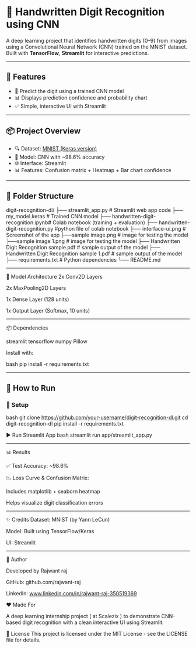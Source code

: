 # 🧠 Handwritten Digit Recognition using CNN

A deep learning project that identifies handwritten digits (0–9) from images using a Convolutional Neural Network (CNN) trained on the MNIST dataset.  
Built with **TensorFlow**, **Streamlit**  for interactive predictions.

---

## 🚀 Features

- 🧠 Predict the digit using a trained CNN model
- 📊 Displays prediction confidence and probability chart
- ✅ Simple, interactive UI with Streamlit

---

## 📦 Project Overview

- 🔍 Dataset: [MNIST (Keras version)](https://keras.io/api/datasets/mnist/)
- 🧠 Model: CNN with ~98.6% accuracy
- 🌐 Interface: Streamlit
- 📊 Features: Confusion matrix + Heatmap + Bar chart confidence

---

## 📁 Folder Structure
digit-recognition-dl/
├── streamlit_app.py # Streamlit web app code
├── my_model.keras  # Trained CNN model
├── handwritten-digit-recognition.ipynb# Colab notebook (training + evaluation)
├── handwritten-digit-recognition.py #python file of colab notebook
├── interface-ui.png # Screenshot of the app
├──sample image.png  # image for testing the model
├──sample image 1.png # image for testing the model 
├── Handwritten Digit Recognition sample.pdf # sample output of the model
├── Handwritten Digit Recognition sample 1.pdf # sample output of the model
├── requirements.txt # Python dependencies
└── README.md


---


🧠 Model Architecture
 2x Conv2D Layers

2x MaxPooling2D Layers

1x Dense Layer (128 units)

1x Output Layer (Softmax, 10 units)


---

📦 Dependencies

streamlit
tensorflow
numpy
Pillow

Install with:

bash
pip install -r requirements.txt


---


## 🚀 How to Run

### 🔧 Setup

bash
git clone https://github.com/your-username/digit-recognition-dl.git
cd digit-recognition-dl
pip install -r requirements.txt

▶️ Run Streamlit App
bash
streamlit run app/streamlit_app.py


---


📊 Results

✅ Test Accuracy: ~98.6%

📉 Loss Curve & Confusion Matrix:

Includes matplotlib + seaborn heatmap

Helps visualize digit classification errors

---

✨ Credits
Dataset: MNIST (by Yann LeCun)

Model: Built using TensorFlow/Keras

UI: Streamlit 

---
👤 Author

 Developed by Rajwant raj
 
 GitHub: github.com/rajwant-raj
 
 LinkedIn: www.linkedin.com/in/rajwant-raj-350519369

❤️ Made For

A deep learning internship project ( at Scalezix ) to demonstrate CNN-based digit recognition with a clean interactive UI using Streamlit.

📜 License
This project is licensed under the MIT License - see the LICENSE file for details.




